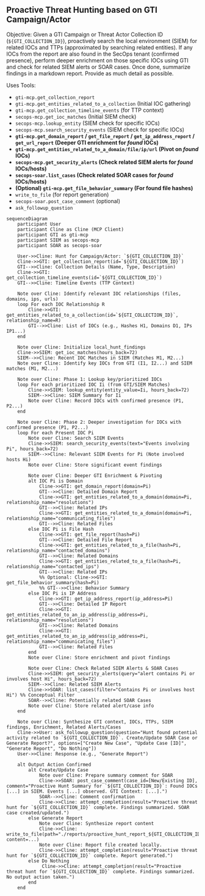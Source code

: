 ## Proactive Threat Hunting based on GTI Campaign/Actor

Objective: Given a GTI Campaign or Threat Actor Collection ID (`${GTI_COLLECTION_ID}`), proactively search the local environment (SIEM) for related IOCs and TTPs (approximated by searching related entities). If any IOCs from the report are also found in the SecOps tenant (confirmed presence), perform deeper enrichment on those specific IOCs using GTI and check for related SIEM alerts or SOAR cases. Once done, summarize findings in a markdown report. Provide as much detail as possible.

Uses Tools:

*   `gti-mcp.get_collection_report`
*   `gti-mcp.get_entities_related_to_a_collection` (Initial IOC gathering)
*   `gti-mcp.get_collection_timeline_events` (for TTP context)
*   `secops-mcp.get_ioc_matches` (Initial SIEM check)
*   `secops-mcp.lookup_entity` (SIEM check for specific IOCs)
*   `secops-mcp.search_security_events` (SIEM check for specific IOCs)
*   **`gti-mcp.get_domain_report` / `get_file_report` / `get_ip_address_report` / `get_url_report` (Deeper GTI enrichment for *found* IOCs)**
*   **`gti-mcp.get_entities_related_to_a_domain/file/ip/url` (Pivot on *found* IOCs)**
*   **`secops-mcp.get_security_alerts` (Check related SIEM alerts for *found* IOCs/hosts)**
*   **`secops-soar.list_cases` (Check related SOAR cases for *found* IOCs/hosts)**
*   **(Optional) `gti-mcp.get_file_behavior_summary` (For found file hashes)**
*   `write_to_file` (for report generation)
*   `secops-soar.post_case_comment` (optional)
*   `ask_followup_question`

```{mermaid}
sequenceDiagram
    participant User
    participant Cline as Cline (MCP Client)
    participant GTI as gti-mcp
    participant SIEM as secops-mcp
    participant SOAR as secops-soar

    User->>Cline: Hunt for Campaign/Actor: `${GTI_COLLECTION_ID}`
    Cline->>GTI: get_collection_report(id=`${GTI_COLLECTION_ID}`)
    GTI-->>Cline: Collection Details (Name, Type, Description)
    Cline->>GTI: get_collection_timeline_events(id=`${GTI_COLLECTION_ID}`)
    GTI-->>Cline: Timeline Events (TTP Context)

    Note over Cline: Identify relevant IOC relationships (files, domains, ips, urls)
    loop For each IOC Relationship R
        Cline->>GTI: get_entities_related_to_a_collection(id=`${GTI_COLLECTION_ID}`, relationship_name=R)
        GTI-->>Cline: List of IOCs (e.g., Hashes H1, Domains D1, IPs IP1...)
    end

    Note over Cline: Initialize local_hunt_findings
    Cline->>SIEM: get_ioc_matches(hours_back=72)
    SIEM-->>Cline: Recent IOC Matches in SIEM (Matches M1, M2...)
    Note over Cline: Identify key IOCs from GTI (I1, I2...) and SIEM matches (M1, M2...)

    Note over Cline: Phase 1: Lookup key/prioritized IOCs
    loop For each prioritized IOC Ii (from GTI/SIEM Matches)
        Cline->>SIEM: lookup_entity(entity_value=Ii, hours_back=72)
        SIEM-->>Cline: SIEM Summary for Ii
        Note over Cline: Record IOCs with confirmed presence (P1, P2...)
    end

    Note over Cline: Phase 2: Deeper investigation for IOCs with confirmed presence (P1, P2...)
    loop For each Present IOC Pi
        Note over Cline: Search SIEM Events
        Cline->>SIEM: search_security_events(text="Events involving Pi", hours_back=72)
        SIEM-->>Cline: Relevant SIEM Events for Pi (Note involved hosts Hi)
        Note over Cline: Store significant event findings

        Note over Cline: Deeper GTI Enrichment & Pivoting
        alt IOC Pi is Domain
            Cline->>GTI: get_domain_report(domain=Pi)
            GTI-->>Cline: Detailed Domain Report
            Cline->>GTI: get_entities_related_to_a_domain(domain=Pi, relationship_name="resolutions")
            GTI-->>Cline: Related IPs
            Cline->>GTI: get_entities_related_to_a_domain(domain=Pi, relationship_name="communicating_files")
            GTI-->>Cline: Related Files
        else IOC Pi is File Hash
            Cline->>GTI: get_file_report(hash=Pi)
            GTI-->>Cline: Detailed File Report
            Cline->>GTI: get_entities_related_to_a_file(hash=Pi, relationship_name="contacted_domains")
            GTI-->>Cline: Related Domains
            Cline->>GTI: get_entities_related_to_a_file(hash=Pi, relationship_name="contacted_ips")
            GTI-->>Cline: Related IPs
            %% Optional: Cline->>GTI: get_file_behavior_summary(hash=Pi)
            %% GTI-->>Cline: Behavior Summary
        else IOC Pi is IP Address
            Cline->>GTI: get_ip_address_report(ip_address=Pi)
            GTI-->>Cline: Detailed IP Report
            Cline->>GTI: get_entities_related_to_an_ip_address(ip_address=Pi, relationship_name="resolutions")
            GTI-->>Cline: Related Domains
            Cline->>GTI: get_entities_related_to_an_ip_address(ip_address=Pi, relationship_name="communicating_files")
            GTI-->>Cline: Related Files
        end
        Note over Cline: Store enrichment and pivot findings

        Note over Cline: Check Related SIEM Alerts & SOAR Cases
        Cline->>SIEM: get_security_alerts(query="alert contains Pi or involves host Hi", hours_back=72)
        SIEM-->>Cline: Related SIEM Alerts
        Cline->>SOAR: list_cases(filter="Contains Pi or involves host Hi") %% Conceptual Filter
        SOAR-->>Cline: Potentially related SOAR Cases
        Note over Cline: Store related alert/case info
    end

    Note over Cline: Synthesize GTI context, IOCs, TTPs, SIEM findings, Enrichment, Related Alerts/Cases
    Cline->>User: ask_followup_question(question="Hunt found potential activity related to `${GTI_COLLECTION_ID}`. Create/Update SOAR Case or Generate Report?", options=["Create New Case", "Update Case [ID]", "Generate Report", "Do Nothing"])
    User->>Cline: Response (e.g., "Generate Report")

    alt Output Action Confirmed
        alt Create/Update Case
            Note over Cline: Prepare summary comment for SOAR
            Cline->>SOAR: post_case_comment(case_id=[New/Existing ID], comment="Proactive Hunt Summary for `${GTI_COLLECTION_ID}`: Found IOCs [...] in SIEM. Events [...] observed. GTI Context: [...].")
            SOAR-->>Cline: Comment confirmation
            Cline->>Cline: attempt_completion(result="Proactive threat hunt for `${GTI_COLLECTION_ID}` complete. Findings summarized. SOAR case created/updated.")
        else Generate Report
            Note over Cline: Synthesize report content
            Cline->>Cline: write_to_file(path="./reports/proactive_hunt_report_${GTI_COLLECTION_ID}_${timestamp}.md", content=...)
            Note over Cline: Report file created locally.
            Cline->>Cline: attempt_completion(result="Proactive threat hunt for `${GTI_COLLECTION_ID}` complete. Report generated.")
        else Do Nothing
             Cline->>Cline: attempt_completion(result="Proactive threat hunt for `${GTI_COLLECTION_ID}` complete. Findings summarized. No output action taken.")
        end
    end
